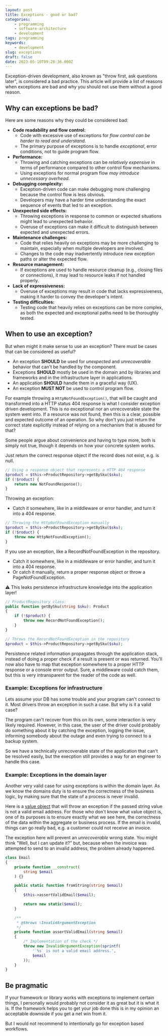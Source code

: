 ```yaml
---
layout: post
title: Exceptions - good or bad?
categories:
    - programming
    - software-architecture
    - development
tags: programming
keywords:
    - development
slug: exceptions
draft: false
date: 2023-05-10T09:28:36.000Z
---
```


Exception-driven development, also known as "throw first, ask questions later", is considered a bad practice. This article will provide a list of reasons when exceptions are bad and why you should not use them without a good reason.

## Why can exceptions be bad?

Here are some reasons why they could be considered bad:

* **Code readability and flow control:**
  * Code with excessive use of exceptions for *flow control can be harder to read and understand*.
  * The primary purpose of exceptions is to handle *exceptional*, error conditions, not to guide program flow.
* **Performance:**
  * Throwing and catching exceptions can be *relatively expensive* in terms of performance compared to other control flow mechanisms.
  * Using exceptions for normal program flow *may introduce unnecessary overhead*.
* **Debugging complexity:**
  * Exception-driven code can make debugging more challenging because the control flow is less obvious.
  * Developers may have a harder time understanding the exact sequence of events that led to an exception.
* **Unexpected side effects:**
  * Throwing exceptions in response to common or expected situations might lead to unexpected behavior.
  * Overuse of exceptions can make it difficult to distinguish between expected and unexpected errors.
* **Maintenance challenges:**
  * Code that relies heavily on exceptions may be more challenging to maintain, especially when multiple developers are involved.
  * Changes to the code may inadvertently introduce new exception paths or alter the expected flow.
* **Resource management:**
  * If exceptions are used to handle resource cleanup (e.g., closing files or connections), it may lead to resource leaks if not handled properly.
* **Lack of expressiveness:**
  * Overuse of exceptions may result in code that lacks expressiveness, making it harder to convey the developer's intent.
* **Testing difficulties:**
  * Testing code that heavily relies on exceptions can be more complex, as both the expected and exceptional paths need to be thoroughly tested.

## When to use an exception?

But when might it make sense to use an exception? There must be cases that can be considered as useful?

* An exception **SHOULD** be used for *unexpected* and *unrecoverable* behavior that can't be handled by the component.
* Exceptions **SHOULD** mostly be used in the domain and by libraries and frameworks and in the infrastructure layer in applications.
* An application **SHOULD** handle them in a graceful way (UX).
* An exception **MUST NOT** be used to control program flow.

For example throwing a `HttpNotFoundException()`, that will be caught and transformed into a HTTP status 404 response is what I consider exception driven development. This is no exceptional nor an unrecoverable state the system went into. If a resource was not found, then this is a clear, possible and expected outcome of an operation. So why don't you just return the correct state explicitly instead of relying on a mechanism that is abused for that?

Some people argue about convenience and having to type more, both is simply not true, though it depends on how your concrete system works.

Just return the correct response object if the record does not exist, e.g. is null.

```php
// Using a response object that represents a HTTP 404 response
$product = $this->ProductRepository->getBySku($sku);
if (!$roduct) {
    return new NotFoundResponse();
}
```

Throwing an exception:

* Catch it somewhere, like in a middleware or error handler, and turn it into a 404 response.

```php
// Throwing the HttpNotFoundException manually
$product = $this->ProductRepository->getBySku($sku);
if (!$roduct) {
    throw new HttpNotFoundException();
}
```

If you use an exception, like a RecordNotFoundException in the repository.

* Catch it somewhere, like in a middleware or error handler, and turn it into a 404 response.
* Or catch it manually, return a proper response object or throw a PageNotFoundException.

⚠ This leaks persistence infrastructure knowledge into the application layer!

```php
// ProductRepository class:
public function getBySku(string $sku): Product
{
    if (!$product) {
        throw new RecordNotFoundException();
    }
}

// Throws the RecordNotFoundException in the repository
$product = $this->ProductRepository->getBySku($sku);
```

Persistence related information propagates through the application stack, instead of doing a proper check if a result is present or was returned. You'll now also have to map that exception somewhere to a  proper HTTP response or a console error output. Sure, a middleware could catch them, but this is very intransparent for the reader of the code as well.

### Example: Exceptions for infrastructure

Lets assume your DB has some trouble and your program can't connect to it. Most drivers throw an exception in such a case. But why is it a valid case?

The program can't recover from this on its own, some interaction is very likely required. However, in this case, the user of the driver could probably do something about it by catching the exception, logging the issue, informing somebody about the outage and even trying to connect to a backup system.

So we have a technically unrecoverable state of the application that can't be resolved easily, but the execption still provides a way for an engineer to handle this case.

### Example: Exceptions in the domain layer

Another very valid case for using exceptions is within the domain layer. As we know the domains duty is to ensure the correctness of the business logic, by making sure that the state of a process is never invalid.

Here is a [value object](https://en.wikipedia.org/wiki/Value_object) that will throw an exception if the passed string value is not a valid email address. For those who don't know what value object is, one of its purposes is to ensure exactly what we see here, the correctness of the data within the aggregate or business process. If the email is invalid, things can go really bad, e.g. a customer could not receive an invoice.

The exception here will prevent an *unrecoverable* wrong state. You might think "Well, but I can update it?" but, because when the invoice was attempted to send to an invalid address, the problem already happened.

```php
class Email
{
    private function __construct(
        string $email
    ) {}

    public static function fromString(string $email)
    {
        $this->assertValidEmail($email);

        return new static($email);
    }

    /**
     * @throws \InvalidArgumentException
     */
    private function assertValidEmail(string $email)
    {
        /* Implementation of the check */ 
        throw new InvalidArgumentException(sprintf(
            '`%s` is not a valid email address.',
            $email
        ));
    }
}
```

## Be pragmatic

If your framework or library works with exceptions to implement certain things, I personally would probably not consider it as great but it is what it is. If the framework helps you to get your job done this is in my opinion an acceptable downside if you get a net win from it.

But I would not recommend to intentionally go for exception based workflows.
